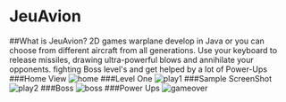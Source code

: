 # JeuAvion

##What is JeuAvion?
2D games warplane develop in Java or you can choose from different aircraft from all generations. Use your keyboard to release missiles, drawing ultra-powerful blows and annihilate your opponents. fighting Boss level's and get helped by a lot of Power-Ups
###Home View
![home](https://cloud.githubusercontent.com/assets/7659573/19211975/9c02aace-8d40-11e6-8728-263cfd37a051.png)
###Level One
![play1](https://cloud.githubusercontent.com/assets/7659573/19211992/bc40f66a-8d40-11e6-997b-e1fa5bcf831a.png)
###Sample ScreenShot
![play2](https://cloud.githubusercontent.com/assets/7659573/19211993/bc44f74c-8d40-11e6-9678-e005135ef825.png)
###Boss
![boss](https://cloud.githubusercontent.com/assets/7659573/19211994/bc45912a-8d40-11e6-9882-a9975a08cad2.png)
###Power Ups
![gameover](https://cloud.githubusercontent.com/assets/7659573/19211996/c3f59168-8d40-11e6-8e9e-e673b6f1783e.png)
